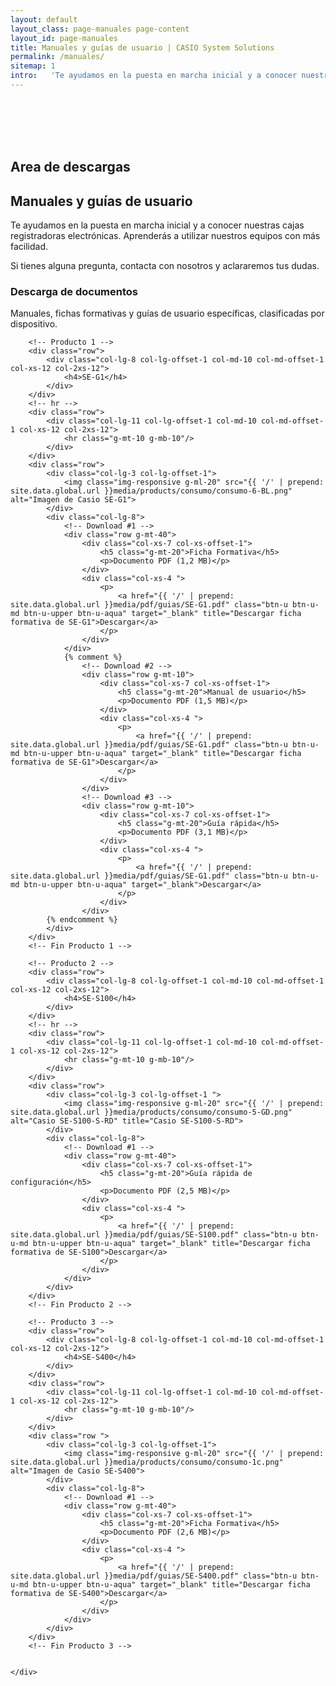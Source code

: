 ```yaml
---
layout: default
layout_class: page-manuales page-content 
layout_id: page-manuales   
title: Manuales y guías de usuario | CASIO System Solutions
permalink: /manuales/
sitemap: 1
intro:   'Te ayudamos en la puesta en marcha inicial y a conocer nuestras cajas registradoras electrónicas. Aprenderás a utilizar nuestros equipos con más facilidad'
---
```

<br/><br/><br/><br/>
<!-- Manuales header Section -->
<section id="manuales" class="action-section manuales-section g-pt-70 g-pb-30 g-bg-blue">
	<div class="container-fluid">
		<div class="row">
			<div class="col-lg-8 col-lg-offset-1 col-md-10 col-md-offset-1 col-xs-12 col-2xs-12 g-mb-40">
	    	<h1 class="g-mb-10 ">Area de descargas</h1>
        <h2 class="g-mb-10 main-title g-color-white">
        	Manuales y guías de usuario
      	</h2>
				<p class="lead g-mb-30 g-color-white">
					Te ayudamos en la puesta en marcha inicial y a conocer nuestras cajas registradoras electrónicas. Aprenderás a utilizar nuestros equipos con más facilidad.
				</p>
		    <p class="g-color-white g-mb-20 ">
					Si tienes alguna pregunta, contacta con nosotros y aclararemos tus dudas. 
	      </p>
			</div>
      <div class="action-follow page-scroll">
      	<a href="#lista" class="" title="Scroll"><i class="icon-custom icon-lg rounded-x fa fa-angle-down g-color-white"></i></a>
      </div>
		</div>
	</div>
</section>
<!-- /Manuales header Section -->
<!-- Manuales lista Section -->
<section id="lista" class="g-mt-40 g-pb-70 manuales-list">
	<div class="container-fluid">
		<div class="row">
			<div class="col-lg-10 col-lg-offset-1 col-md-10 col-md-offset-1 col-xs-12 col-2xs-12">
				<h3 class="">Descarga de documentos</h3>				
				<p class="lead">Manuales, fichas formativas y guías de usuario específicas, clasificadas por dispositivo.</p>
			</div>		
		</div>

 		<!-- Producto 1 -->
		<div class="row">			
			<div class="col-lg-8 col-lg-offset-1 col-md-10 col-md-offset-1 col-xs-12 col-2xs-12">
				<h4>SE-G1</h4>				
			</div>
		</div>
		<!-- hr -->
		<div class="row">
			<div class="col-lg-11 col-lg-offset-1 col-md-10 col-md-offset-1 col-xs-12 col-2xs-12">
				<hr class="g-mt-10 g-mb-10"/>
			</div>
		</div>
		<div class="row">					
			<div class="col-lg-3 col-lg-offset-1">
				<img class="img-responsive g-ml-20" src="{{ '/' | prepend: site.data.global.url }}media/products/consumo/consumo-6-BL.png" alt="Imagen de Casio SE-G1">
			</div>
			<div class="col-lg-8">
				<!-- Download #1 -->
				<div class="row g-mt-40">
					<div class="col-xs-7 col-xs-offset-1">
						<h5 class="g-mt-20">Ficha Formativa</h5>
						<p>Documento PDF (1,2 MB)</p>
					</div>
					<div class="col-xs-4 ">
						<p>
							<a href="{{ '/' | prepend: site.data.global.url }}media/pdf/guias/SE-G1.pdf" class="btn-u btn-u-md btn-u-upper btn-u-aqua" target="_blank" title="Descargar ficha formativa de SE-G1">Descargar</a>
						</p>
					</div>									
				</div>	
				{% comment %}
					<!-- Download #2 -->
					<div class="row g-mt-10">
						<div class="col-xs-7 col-xs-offset-1">
							<h5 class="g-mt-20">Manual de usuario</h5>
							<p>Documento PDF (1,5 MB)</p>
						</div>
						<div class="col-xs-4 ">
							<p>
								<a href="{{ '/' | prepend: site.data.global.url }}media/pdf/guias/SE-G1.pdf" class="btn-u btn-u-md btn-u-upper btn-u-aqua" target="_blank" title="Descargar ficha formativa de SE-G1">Descargar</a>
							</p>
						</div>									
					</div>	
					<!-- Download #3 -->
					<div class="row g-mt-10">
						<div class="col-xs-7 col-xs-offset-1">
							<h5 class="g-mt-20">Guía rápida</h5>
							<p>Documento PDF (3,1 MB)</p>
						</div>
						<div class="col-xs-4 ">
							<p>
								<a href="{{ '/' | prepend: site.data.global.url }}media/pdf/guias/SE-G1.pdf" class="btn-u btn-u-md btn-u-upper btn-u-aqua" target="_blank">Descargar</a>
							</p>
						</div>									
					</div>	
			{% endcomment %}
			</div>
		</div>		
 		<!-- Fin Producto 1 -->

 		<!-- Producto 2 -->
		<div class="row">			
			<div class="col-lg-8 col-lg-offset-1 col-md-10 col-md-offset-1 col-xs-12 col-2xs-12">
				<h4>SE-S100</h4>				
			</div>
		</div>
		<!-- hr -->
		<div class="row">
			<div class="col-lg-11 col-lg-offset-1 col-md-10 col-md-offset-1 col-xs-12 col-2xs-12">
				<hr class="g-mt-10 g-mb-10"/>
			</div>
		</div>
		<div class="row">					
			<div class="col-lg-3 col-lg-offset-1 ">
				<img class="img-responsive g-ml-20" src="{{ '/' | prepend: site.data.global.url }}media/products/consumo/consumo-5-GD.png" alt="Casio SE-S100-S-RD" title="Casio SE-S100-S-RD">
			</div>
			<div class="col-lg-8">
				<!-- Download #1 -->
				<div class="row g-mt-40">
					<div class="col-xs-7 col-xs-offset-1">
						<h5 class="g-mt-20">Guía rápida de configuración</h5>
						<p>Documento PDF (2,5 MB)</p>
					</div>
					<div class="col-xs-4 ">
						<p>
							<a href="{{ '/' | prepend: site.data.global.url }}media/pdf/guias/SE-S100.pdf" class="btn-u btn-u-md btn-u-upper btn-u-aqua" target="_blank" title="Descargar ficha formativa de SE-S100">Descargar</a>
						</p>
					</div>									
				</div>	
			</div>
		</div>		
 		<!-- Fin Producto 2 -->

 		<!-- Producto 3 -->
		<div class="row">			
			<div class="col-lg-8 col-lg-offset-1 col-md-10 col-md-offset-1 col-xs-12 col-2xs-12">
				<h4>SE-S400</h4>				
			</div>
		</div>
		<div class="row">
			<div class="col-lg-11 col-lg-offset-1 col-md-10 col-md-offset-1 col-xs-12 col-2xs-12">
				<hr class="g-mt-10 g-mb-10"/>
			</div>
		</div>
		<div class="row ">					
			<div class="col-lg-3 col-lg-offset-1">
				<img class="img-responsive g-ml-20" src="{{ '/' | prepend: site.data.global.url }}media/products/consumo/consumo-1c.png" alt="Imagen de Casio SE-S400">
			</div>
			<div class="col-lg-8">
				<!-- Download #1 -->
				<div class="row g-mt-40">
					<div class="col-xs-7 col-xs-offset-1">
						<h5 class="g-mt-20">Ficha Formativa</h5>
						<p>Documento PDF (2,6 MB)</p>
					</div>
					<div class="col-xs-4 ">
						<p>
							<a href="{{ '/' | prepend: site.data.global.url }}media/pdf/guias/SE-S400.pdf" class="btn-u btn-u-md btn-u-upper btn-u-aqua" target="_blank" title="Descargar ficha formativa de SE-S400">Descargar</a>
						</p>
					</div>									
				</div>	
			</div>
		</div>		
 		<!-- Fin Producto 3 -->


	</div>
</section>
<!-- /Manuales lista Section -->

